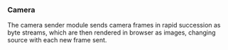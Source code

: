 ### Camera

The camera sender module sends camera frames in rapid succession as byte streams, which are then rendered in browser as images, changing source with each new frame sent.
